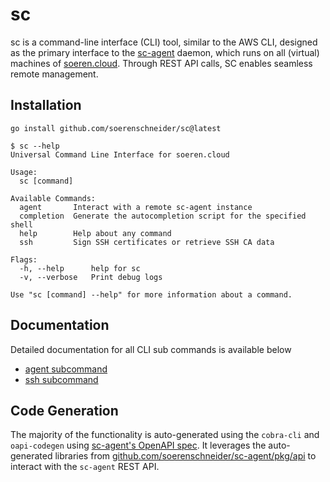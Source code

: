 # sc

sc is a command-line interface (CLI) tool, similar to the AWS CLI, designed as the primary interface to the [sc-agent](https://github.com/soerenschneider/sc-agent) daemon, which runs on all (virtual) machines of [soeren.cloud](https://github.com/soerenschneider/soeren.cloud). Through REST API calls, SC enables seamless remote management.

## Installation

```shell
go install github.com/soerenschneider/sc@latest
```

```shell
$ sc --help
Universal Command Line Interface for soeren.cloud

Usage:
  sc [command]

Available Commands:
  agent       Interact with a remote sc-agent instance
  completion  Generate the autocompletion script for the specified shell
  help        Help about any command
  ssh         Sign SSH certificates or retrieve SSH CA data

Flags:
  -h, --help      help for sc
  -v, --verbose   Print debug logs

Use "sc [command] --help" for more information about a command.
```

## Documentation

Detailed documentation for all CLI sub commands is available below
- [agent subcommand](./docs/cli/agent/sc_agent.md)
- [ssh subcommand](./docs/cli/ssh/sc_ssh.md)

## Code Generation

The majority of the functionality is auto-generated using the `cobra-cli` and `oapi-codegen` using [sc-agent's OpenAPI spec](https://github.com/soerenschneider/sc-agent/blob/main/openapi.yaml). It leverages the auto-generated libraries from [github.com/soerenschneider/sc-agent/pkg/api](https://github.com/soerenschneider/sc-agent/tree/main/pkg/api) to interact with the `sc-agent` REST API.
